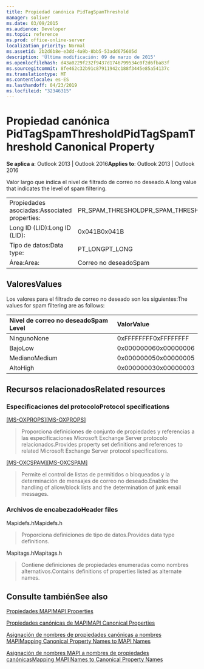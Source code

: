 ```yaml
---
title: Propiedad canónica PidTagSpamThreshold
manager: soliver
ms.date: 03/09/2015
ms.audience: Developer
ms.topic: reference
ms.prod: office-online-server
localization_priority: Normal
ms.assetid: 2b2d6b8e-e3dd-4a9b-8bb5-53add675605d
description: 'Última modificación: 09 de marzo de 2015'
ms.openlocfilehash: d43a0229f232f9437d1746799534c0f2d6fba83f
ms.sourcegitcommit: 8fe462c32b91c87911942c188f3445e85a54137c
ms.translationtype: MT
ms.contentlocale: es-ES
ms.lasthandoff: 04/23/2019
ms.locfileid: "32346315"
---
```

# <a name="pidtagspamthreshold-canonical-property"></a><span data-ttu-id="61f4d-103">Propiedad canónica PidTagSpamThreshold</span><span class="sxs-lookup"><span data-stu-id="61f4d-103">PidTagSpamThreshold Canonical Property</span></span>

  
  
<span data-ttu-id="61f4d-104">**Se aplica a**: Outlook 2013 | Outlook 2016</span><span class="sxs-lookup"><span data-stu-id="61f4d-104">**Applies to**: Outlook 2013 | Outlook 2016</span></span> 
  
<span data-ttu-id="61f4d-105">Valor largo que indica el nivel de filtrado de correo no deseado.</span><span class="sxs-lookup"><span data-stu-id="61f4d-105">A long value that indicates the level of spam filtering.</span></span>
  
|||
|:-----|:-----|
|<span data-ttu-id="61f4d-106">Propiedades asociadas:</span><span class="sxs-lookup"><span data-stu-id="61f4d-106">Associated properties:</span></span>  <br/> |<span data-ttu-id="61f4d-107">PR_SPAM_THRESHOLD</span><span class="sxs-lookup"><span data-stu-id="61f4d-107">PR_SPAM_THRESHOLD</span></span>  <br/> |
|<span data-ttu-id="61f4d-108">Long ID (LID):</span><span class="sxs-lookup"><span data-stu-id="61f4d-108">Long ID (LID):</span></span>  <br/> | <span data-ttu-id="61f4d-109">0x041B</span><span class="sxs-lookup"><span data-stu-id="61f4d-109">0x041B</span></span>  <br/> |
|<span data-ttu-id="61f4d-110">Tipo de datos:</span><span class="sxs-lookup"><span data-stu-id="61f4d-110">Data type:</span></span>  <br/> |<span data-ttu-id="61f4d-111">PT_LONG</span><span class="sxs-lookup"><span data-stu-id="61f4d-111">PT_LONG</span></span>  <br/> |
|<span data-ttu-id="61f4d-112">Área:</span><span class="sxs-lookup"><span data-stu-id="61f4d-112">Area:</span></span>  <br/> |<span data-ttu-id="61f4d-113">Correo no deseado</span><span class="sxs-lookup"><span data-stu-id="61f4d-113">Spam</span></span>  <br/> |
   
## <a name="values"></a><span data-ttu-id="61f4d-114">Valores</span><span class="sxs-lookup"><span data-stu-id="61f4d-114">Values</span></span>

<span data-ttu-id="61f4d-115">Los valores para el filtrado de correo no deseado son los siguientes:</span><span class="sxs-lookup"><span data-stu-id="61f4d-115">The values for spam filtering are as follows:</span></span>
  
|<span data-ttu-id="61f4d-116">**Nivel de correo no deseado**</span><span class="sxs-lookup"><span data-stu-id="61f4d-116">**Spam Level**</span></span>|<span data-ttu-id="61f4d-117">**Valor**</span><span class="sxs-lookup"><span data-stu-id="61f4d-117">**Value**</span></span>|
|:-----|:-----|
|<span data-ttu-id="61f4d-118">Ninguno</span><span class="sxs-lookup"><span data-stu-id="61f4d-118">None</span></span>  <br/> |<span data-ttu-id="61f4d-119">0xFFFFFFFF</span><span class="sxs-lookup"><span data-stu-id="61f4d-119">0xFFFFFFFF</span></span>  <br/> |
|<span data-ttu-id="61f4d-120">Bajo</span><span class="sxs-lookup"><span data-stu-id="61f4d-120">Low</span></span>  <br/> |<span data-ttu-id="61f4d-121">0x00000006</span><span class="sxs-lookup"><span data-stu-id="61f4d-121">0x00000006</span></span>  <br/> |
|<span data-ttu-id="61f4d-122">Mediano</span><span class="sxs-lookup"><span data-stu-id="61f4d-122">Medium</span></span>  <br/> |<span data-ttu-id="61f4d-123">0x00000005</span><span class="sxs-lookup"><span data-stu-id="61f4d-123">0x00000005</span></span>  <br/> |
|<span data-ttu-id="61f4d-124">Alto</span><span class="sxs-lookup"><span data-stu-id="61f4d-124">High</span></span>  <br/> |<span data-ttu-id="61f4d-125">0x00000003</span><span class="sxs-lookup"><span data-stu-id="61f4d-125">0x00000003</span></span>  <br/> |
   
## <a name="related-resources"></a><span data-ttu-id="61f4d-126">Recursos relacionados</span><span class="sxs-lookup"><span data-stu-id="61f4d-126">Related resources</span></span>

### <a name="protocol-specifications"></a><span data-ttu-id="61f4d-127">Especificaciones del protocolo</span><span class="sxs-lookup"><span data-stu-id="61f4d-127">Protocol specifications</span></span>

<span data-ttu-id="61f4d-128">[[MS-OXPROPS]](https://msdn.microsoft.com/library/f6ab1613-aefe-447d-a49c-18217230b148%28Office.15%29.aspx)</span><span class="sxs-lookup"><span data-stu-id="61f4d-128">[[MS-OXPROPS]](https://msdn.microsoft.com/library/f6ab1613-aefe-447d-a49c-18217230b148%28Office.15%29.aspx)</span></span>
  
> <span data-ttu-id="61f4d-129">Proporciona definiciones de conjunto de propiedades y referencias a las especificaciones Microsoft Exchange Server protocolo relacionados.</span><span class="sxs-lookup"><span data-stu-id="61f4d-129">Provides property set definitions and references to related Microsoft Exchange Server protocol specifications.</span></span>
    
<span data-ttu-id="61f4d-130">[[MS-OXCSPAM]](https://msdn.microsoft.com/library/522f8587-4aed-4cd6-831b-40bd87862189%28Office.15%29.aspx)</span><span class="sxs-lookup"><span data-stu-id="61f4d-130">[[MS-OXCSPAM]](https://msdn.microsoft.com/library/522f8587-4aed-4cd6-831b-40bd87862189%28Office.15%29.aspx)</span></span>
  
> <span data-ttu-id="61f4d-131">Permite el control de listas de permitidos o bloqueados y la determinación de mensajes de correo no deseado.</span><span class="sxs-lookup"><span data-stu-id="61f4d-131">Enables the handling of allow/block lists and the determination of junk email messages.</span></span>
    
### <a name="header-files"></a><span data-ttu-id="61f4d-132">Archivos de encabezado</span><span class="sxs-lookup"><span data-stu-id="61f4d-132">Header files</span></span>

<span data-ttu-id="61f4d-133">Mapidefs.h</span><span class="sxs-lookup"><span data-stu-id="61f4d-133">Mapidefs.h</span></span>
  
> <span data-ttu-id="61f4d-134">Proporciona definiciones de tipo de datos.</span><span class="sxs-lookup"><span data-stu-id="61f4d-134">Provides data type definitions.</span></span>
    
<span data-ttu-id="61f4d-135">Mapitags.h</span><span class="sxs-lookup"><span data-stu-id="61f4d-135">Mapitags.h</span></span>
  
> <span data-ttu-id="61f4d-136">Contiene definiciones de propiedades enumeradas como nombres alternativos.</span><span class="sxs-lookup"><span data-stu-id="61f4d-136">Contains definitions of properties listed as alternate names.</span></span>
    
## <a name="see-also"></a><span data-ttu-id="61f4d-137">Consulte también</span><span class="sxs-lookup"><span data-stu-id="61f4d-137">See also</span></span>



[<span data-ttu-id="61f4d-138">Propiedades MAPI</span><span class="sxs-lookup"><span data-stu-id="61f4d-138">MAPI Properties</span></span>](mapi-properties.md)
  
[<span data-ttu-id="61f4d-139">Propiedades canónicas de MAPI</span><span class="sxs-lookup"><span data-stu-id="61f4d-139">MAPI Canonical Properties</span></span>](mapi-canonical-properties.md)
  
[<span data-ttu-id="61f4d-140">Asignación de nombres de propiedades canónicas a nombres MAPI</span><span class="sxs-lookup"><span data-stu-id="61f4d-140">Mapping Canonical Property Names to MAPI Names</span></span>](mapping-canonical-property-names-to-mapi-names.md)
  
[<span data-ttu-id="61f4d-141">Asignación de nombres MAPI a nombres de propiedades canónicas</span><span class="sxs-lookup"><span data-stu-id="61f4d-141">Mapping MAPI Names to Canonical Property Names</span></span>](mapping-mapi-names-to-canonical-property-names.md)

